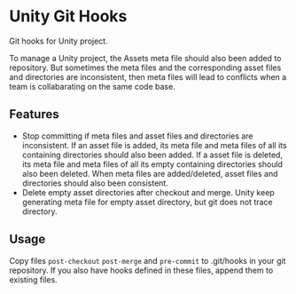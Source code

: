 # Unity Git Hooks

Git hooks for Unity project.

To manage a Unity project, the Assets meta file should also been added to
repository. But sometimes the meta files and the corresponding asset files
and directories are inconsistent, then meta files will lead to conflicts when
a team is collabarating on the same code base.

## Features

- Stop committing if meta files and asset files and directories are
  inconsistent. If an asset file is added, its meta file and meta files of all
  its containing directories should also been added. If a asset file is
  deleted, its meta file and meta files of all its empty containing
  directories should also been deleted. When meta files are added/deleted,
  asset files and directories should also been consistent.
- Delete empty asset directories after checkout and merge. Unity keep
  generating meta file for empty asset directory, but git does not trace
  directory.

## Usage

Copy files `post-checkout` `post-merge` and `pre-commit` to .git/hooks in your
git repository. If you also have hooks defined in these files, append them to
existing files.
